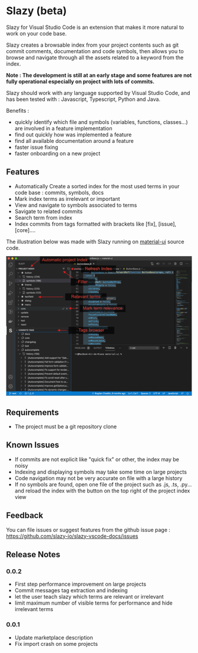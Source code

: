 # Slazy (beta)

Slazy for Visual Studio Code is an extension that makes it more natural to work on your code base.

Slazy creates a browsable index from your project contents such as git commit comments, documentation and code symbols, then allows you to browse and navigate through all the assets related to a keyword from the index.

**Note : The development is still at an early stage and some features are not fully operational especially on project with lots of commits.**

Slazy should work with any language supported by Visual Studio Code, and has been tested with : Javascript, Typescript, Python and Java.

Benefits :
- quickly identify which file and symbols (variables, functions, classes...) are involved in a feature implementation
- find out quickly how was implemented a feature
- find all available documentation around a feature
- faster issue fixing
- faster onboarding on a new project

## Features

- Automatically Create a sorted index for the most used terms in your code base : commits, symbols, docs
- Mark index terms as irrelevant or important
- View and navigate to symbols associated to terms
- Savigate to related commits
- Search term from index
- Index commits from tags formatted with brackets like [fix], [issue], [core]....

The illustration below was made with Slazy running on  [material-ui](https://github.com/mui-org/material-ui) source code.

![Slazy Demo](images/Slazy-illustration.png)

## Requirements

- The project must be a git repository clone

## Known Issues

- If commits are not explicit like "quick fix" or other, the index may be noisy
- Indexing and displaying symbols may take some time on large projects
- Code navigation may not be very accurate on file with a large history
- If no symbols are found, open one file of the project such as .js, .ts, .py... and reload the index with the button on the top right of the project index view

## Feedback

You can file issues or suggest features from the github issue page : https://github.com/slazy-io/slazy-vscode-docs/issues

## Release Notes

### 0.0.2
- First step performance improvement on large projects
- Commit messages tag extraction and indexing
- let the user teach slazy which terms are relevant or irrelevant
- limit maximum number of visible terms for performance and hide irrelevant terms

### 0.0.1
- Update marketplace description
- Fix import crash on some projects


